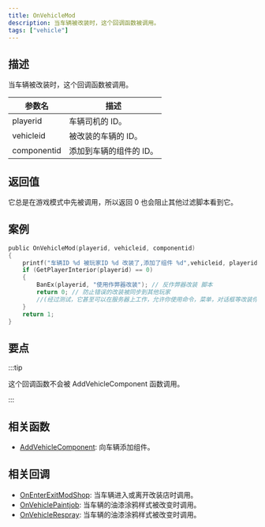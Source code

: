 ```yaml
---
title: OnVehicleMod
description: 当车辆被改装时，这个回调函数被调用。
tags: ["vehicle"]
---
```


## 描述

当车辆被改装时，这个回调函数被调用。

| 参数名      | 描述                    |
| ----------- | ----------------------- |
| playerid    | 车辆司机的 ID。         |
| vehicleid   | 被改装的车辆的 ID。     |
| componentid | 添加到车辆的组件的 ID。 |

## 返回值

它总是在游戏模式中先被调用，所以返回 0 也会阻止其他过滤脚本看到它。

## 案例

```c
public OnVehicleMod(playerid, vehicleid, componentid)
{
    printf("车辆ID %d 被玩家ID %d 改装了,添加了组件 %d",vehicleid, playerid,componentid);
    if (GetPlayerInterior(playerid) == 0)
    {
        BanEx(playerid, "使用作弊器改装"); // 反作弊器改装 脚本
        return 0; // 防止错误的改装被同步到其他玩家
        //(经过测试，它甚至可以在服务器上工作，允许你使用命令，菜单，对话框等改装你的车辆。
    }
    return 1;
}
```

## 要点

:::tip

这个回调函数不会被 AddVehicleComponent 函数调用。

:::

## 相关函数

- [AddVehicleComponent](../functions/AddVehicleComponent): 向车辆添加组件。

## 相关回调

- [OnEnterExitModShop](OnEnterExitModShop): 当车辆进入或离开改装店时调用。
- [OnVehiclePaintjob](OnVehiclePaintjob): 当车辆的油漆涂鸦样式被改变时调用。
- [OnVehicleRespray](OnVehicleRespray): 当车辆的油漆涂鸦样式被改变时调用。
